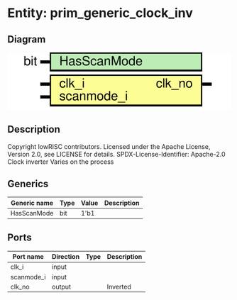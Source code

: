# Entity: prim_generic_clock_inv
## Diagram
![Diagram](prim_generic_clock_inv.svg "Diagram")
## Description
Copyright lowRISC contributors.
 Licensed under the Apache License, Version 2.0, see LICENSE for details.
 SPDX-License-Identifier: Apache-2.0
 Clock inverter
   Varies on the process
 
## Generics
| Generic name | Type | Value | Description |
| ------------ | ---- | ----- | ----------- |
| HasScanMode  | bit  | 1'b1  |             |
## Ports
| Port name  | Direction | Type | Description |
| ---------- | --------- | ---- | ----------- |
| clk_i      | input     |      |             |
| scanmode_i | input     |      |             |
| clk_no     | output    |      | Inverted    |
